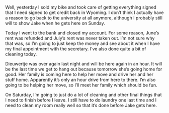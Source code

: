 Well, yesterday I sold my bike and took care of getting everything signed that I need signed to get credit back in Wyoming. I don’t think I actually have a reason to go back to the university at all anymore, although I probably still will to show Jake when he gets here on Sunday.

Today I went to the bank and closed my account. For some reason, June’s rent was refunded and July’s rent was never taken out. I’m not sure why that was, so I’m going to just keep the money and see about it when I have my final appointment with the secretary. I’ve also done quite a bit of cleaning today.

Dieuwertje was over again last night and will be here again in an hour. It will be the last time we get to hang out because tomorrow she’s going home for good. Her family is coming here to help her move and drive her and her stuff home. Apparently it’s only an hour drive from here to there. I’m also going to be helping her move, so I’ll meet her family which should be fun.

On Saturday, I’m going to just do a lot of cleaning and other final things that I need to finish before I leave. I still have to do laundry one last time and I need to clean my room really well so that it’s done before Jake gets here.